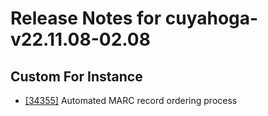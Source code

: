 
# Release Notes for cuyahoga-v22.11.08-02.08

## Custom For Instance

- [[34355]](http://bugs.koha-community.org/bugzilla3/show_bug.cgi?id=34355) Automated MARC record ordering process



